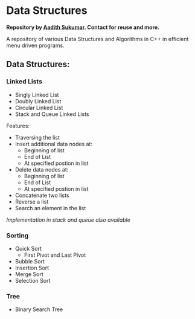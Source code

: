 # Data Structures

<b>Repository by <a href="https://www.github.com/aadi1011">Aadith Sukumar</a>. Contact for reuse and more.</b>

A repository of various Data Structures and Algorithms in C++ in efficient menu driven programs.

## Data Structures:
### Linked Lists
  - Singly Linked List
  - Doubly Linked List
  - Circular Linked List
  - Stack and Queue Linked Lists
  
Features:
<ul>
<li>Traversing the list</li>
<li>Insert additional data nodes at: <ul><li>Beginning of list</li><li>End of List</li><li>At specified postion in list</li></ul></li>
<li>Delete data nodes at: <ul><li>Beginning of list</li><li>End of List</li><li>At specified postion in list</li></ul></li>
<li>Concatenate two lists</li>
<li>Reverse a list</li>
<li>Search an element in the list</li>
</ul>

<i>Implementation in stack and queue also available</i> 

### Sorting
  - Quick Sort
    - First Pivot and Last Pivot
  - Bubble Sort
  - Insertion Sort
  - Merge Sort
  - Selection Sort
    
### Tree
  - Binary Search Tree

